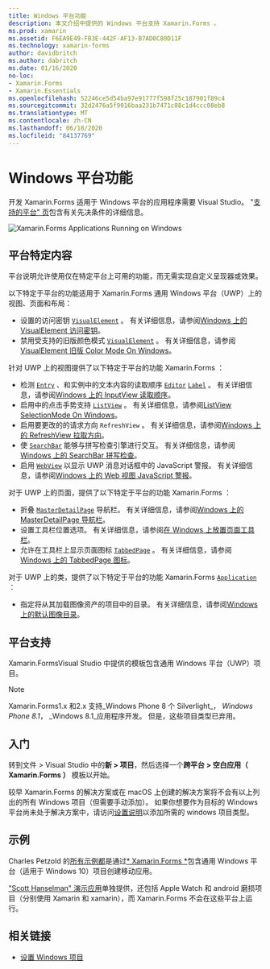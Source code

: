 ```yaml
---
title: Windows 平台功能
description: 本文介绍中提供的 Windows 平台支持 Xamarin.Forms 。
ms.prod: xamarin
ms.assetid: F6EA9E49-FB3E-442F-AF13-B7AD0C80D11F
ms.technology: xamarin-forms
author: davidbritch
ms.author: dabritch
ms.date: 01/16/2020
no-loc:
- Xamarin.Forms
- Xamarin.Essentials
ms.openlocfilehash: 52246ce5d54ba97e91777f598f25c187901f89c4
ms.sourcegitcommit: 32d2476a5f9016baa231b7471c88c1d4ccc08eb8
ms.translationtype: MT
ms.contentlocale: zh-CN
ms.lasthandoff: 06/18/2020
ms.locfileid: "84137769"
---
```

# <a name="windows-platform-features"></a>Windows 平台功能

开发 Xamarin.Forms 适用于 Windows 平台的应用程序需要 Visual Studio。 "[支持的平台" 页](~/get-started/supported-platforms.md)包含有关先决条件的详细信息。

![](images/allhanselman.png "Xamarin.Forms Applications Running on Windows")

## <a name="platform-specifics"></a>平台特定内容

平台说明允许使用仅在特定平台上可用的功能，而无需实现自定义呈现器或效果。

以下特定于平台的功能适用于 Xamarin.Forms 通用 Windows 平台（UWP）上的视图、页面和布局：

- 设置的访问密钥 [`VisualElement`](xref:Xamarin.Forms.VisualElement) 。 有关详细信息，请参阅[Windows 上的 VisualElement 访问密钥](visualelement-access-keys.md)。
- 禁用受支持的旧版颜色模式 [`VisualElement`](xref:Xamarin.Forms.VisualElement) 。 有关详细信息，请参阅[VisualElement 旧版 Color Mode On Windows](legacy-color-mode.md)。

针对 UWP 上的视图提供了以下特定于平台的功能 Xamarin.Forms ：

- 检测 [`Entry`](xref:Xamarin.Forms.Entry) 、和实例中的文本内容的读取顺序 [`Editor`](xref:Xamarin.Forms.Editor) [`Label`](xref:Xamarin.Forms.Label) 。 有关详细信息，请参阅[Windows 上的 InputView 读取顺序](inputview-reading-order.md)。
- 启用中的点击手势支持 [`ListView`](xref:Xamarin.Forms.ListView) 。 有关详细信息，请参阅[ListView SelectionMode On Windows](listview-selectionmode.md)。
- 启用要更改的的请求方向 `RefreshView` 。 有关详细信息，请参阅[Windows 上的 RefreshView 拉取方向](refreshview-pulldirection.md)。
- 使 [`SearchBar`](xref:Xamarin.Forms.SearchBar) 能够与拼写检查引擎进行交互。 有关详细信息，请参阅[Windows 上的 SearchBar 拼写检查](searchbar-spell-check.md)。
- 启用 [`WebView`](xref:Xamarin.Forms.WebView) 以显示 UWP 消息对话框中的 JavaScript 警报。 有关详细信息，请参阅[Windows 上的 Web 视图 JavaScript 警报](webview-javascript-alert.md)。

对于 UWP 上的页面，提供了以下特定于平台的功能 Xamarin.Forms ：

- 折叠 [`MasterDetailPage`](xref:Xamarin.Forms.MasterDetailPage) 导航栏。 有关详细信息，请参阅[Windows 上的 MasterDetailPage 导航栏](masterdetailpage-navigation-bar.md)。
- 设置工具栏位置选项。 有关详细信息，请参阅[在 Windows 上放置页面工具栏](page-toolbar-placement.md)。
- 允许在工具栏上显示页面图标 [`TabbedPage`](xref:Xamarin.Forms.TabbedPage) 。 有关详细信息，请参阅 [Windows 上的 TabbedPage 图标](tabbedpage-icons.md)。

对于 UWP 上的类，提供了以下特定于平台的功能 Xamarin.Forms [`Application`](xref:Xamarin.Forms.Application) ：

- 指定将从其加载图像资产的项目中的目录。 有关详细信息，请参阅[Windows 上的默认图像目录](default-image-directory.md)。

## <a name="platform-support"></a>平台支持

Xamarin.FormsVisual Studio 中提供的模板包含通用 Windows 平台（UWP）项目。

> [!NOTE]
> Xamarin.Forms1.x 和2.x 支持_Windows Phone 8 个 Silverlight_， _Windows Phone 8.1_， _Windows 8.1_应用程序开发。 但是，这些项目类型已弃用。

## <a name="getting-started"></a>入门

转到文件 > Visual Studio 中的**新 > 项目**，然后选择一个**跨平台 > 空白应用（ Xamarin.Forms ）** 模板以开始。

较早 Xamarin.Forms 的解决方案或在 macOS 上创建的解决方案将不会有以上列出的所有 Windows 项目（但需要手动添加）。 如果你想要作为目标的 Windows 平台尚未处于解决方案中，请访问[设置说明](installation/index.md)以添加所需的 windows 项目类型。

## <a name="samples"></a>示例

Charles Petzold 的[所有示例都](https://github.com/xamarin/xamarin-forms-book-preview-2)是通过[* Xamarin.Forms *](~/xamarin-forms/creating-mobile-apps-xamarin-forms/index.md)包含通用 Windows 平台（适用于 Windows 10）项目创建移动应用。

["Scott Hanselman" 演示应用](https://github.com/jamesmontemagno/Hanselman.Forms)单独提供，还包括 Apple Watch 和 android 磨损项目（分别使用 Xamarin 和 xamarin），而 Xamarin.Forms 不会在这些平台上运行。

## <a name="related-links"></a>相关链接

- [设置 Windows 项目](~/xamarin-forms/platform/windows/installation/index.md)
